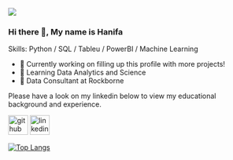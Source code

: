 ![](https://www.canva.com/design/DAFNVuM-a-8/byTumL49biCUnw2hBs8Utw/view)



### Hi there 👋, My name is Hanifa

Skills: Python / SQL / Tableu / PowerBI / Machine Learning 

- 🔭 Currently working on filling up this profile with more projects! 
- 🌱 Learning Data Analytics and Science 
- 💼 Data Consultant at Rockborne

Please have a look on my linkedin below to view my educational background and experience.

[<img src='https://cdn.jsdelivr.net/npm/simple-icons@3.0.1/icons/github.svg' alt='github' height='40'>](https://github.com/hanifahuq)  [<img src='https://cdn.jsdelivr.net/npm/simple-icons@3.0.1/icons/linkedin.svg' alt='linkedin' height='40'>](https://www.linkedin.com/in/www.linkedin.com/in/hanifa-huq/)  

[![Top Langs](https://github-readme-stats.vercel.app/api/top-langs/?username=hanifahuq)](https://github.com/anuraghazra/github-readme-stats)
